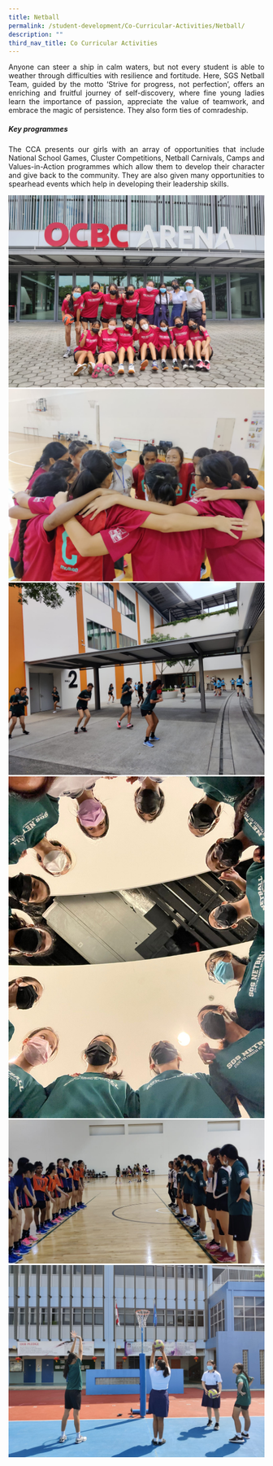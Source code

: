 ```yaml
---
title: Netball
permalink: /student-development/Co-Curricular-Activities/Netball/
description: ""
third_nav_title: Co Curricular Activities
---
```

<p style="text-align: justify;"> Anyone can steer a ship in calm waters, but not every student is able to weather through difficulties with resilience and fortitude. Here, SGS Netball Team, guided by the motto ‘Strive for progress, not perfection’, offers an enriching and fruitful journey of self-discovery, where fine young ladies learn the importance of passion, appreciate the value of teamwork, and embrace the magic of persistence. They also form ties of comradeship.</p>
	
<h5>Key programmes</h5>

<p style="text-align: justify;"> The CCA presents our girls with an array of opportunities that include National School Games, Cluster Competitions, Netball Carnivals, Camps and Values-in-Action programmes which allow them to develop their character and give back to the community. They are also given many opportunities to spearhead events which help in developing their leadership skills. </p>
<center>
<img src="/images/CCA%20Netball/Netball%20-%20B%20Division%20National%20School%20Games%202022%201.jpeg">
<br>
<img src="/images/CCA%20Netball/Netball%20-%20B%20Division%20National%20School%20Games%202022%202.jpeg">
<br>
<img src="/images/CCA%20Netball/Netball%20-%20B%20Division%20National%20School%20Games%202022%203.jpeg">
<br>
<img src="/images/CCA%20Netball/Netball%20-%20B%20Division%20National%20School%20Games%202022%204.jpeg">
<br>
<img src="/images/CCA%20Netball/Netball%20-%20C%20Division%20National%20School%20Games%202022.jpeg">
<br>
<img src="/images/CCA%20Netball/Netball%201.jpeg">
</center>